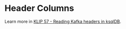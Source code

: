 # Header Columns

Learn more in [KLIP 57 - Reading Kafka headers in ksqlDB](https://github.com/confluentinc/ksql/blob/master/design-proposals/klip-57-kafka-headers.md).
